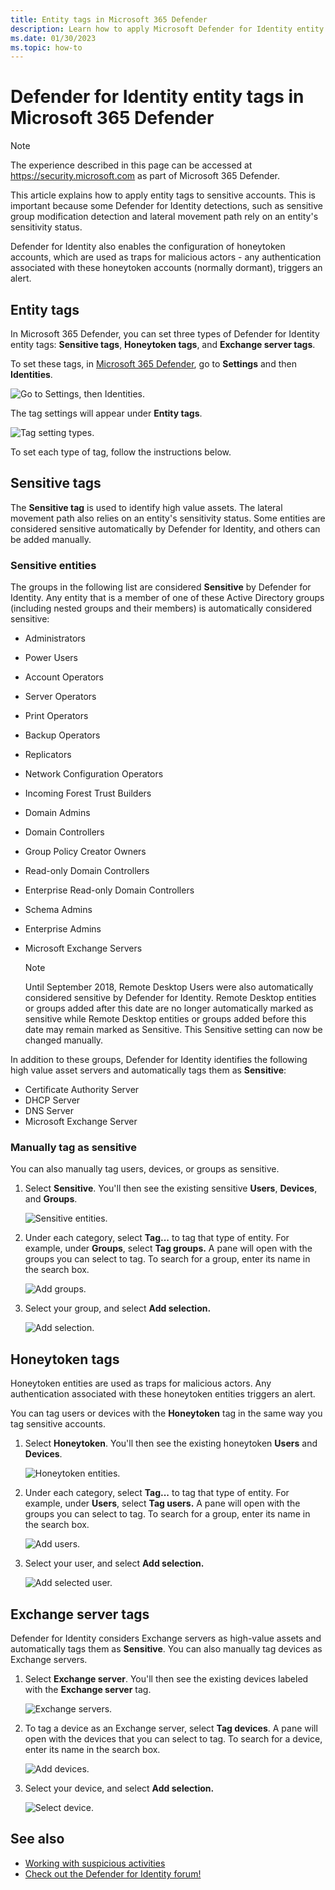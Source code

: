 ```yaml
---
title: Entity tags in Microsoft 365 Defender 
description: Learn how to apply Microsoft Defender for Identity entity tags in Microsoft 365 Defender 
ms.date: 01/30/2023
ms.topic: how-to
---
```


# Defender for Identity entity tags in Microsoft 365 Defender

> [!NOTE]
> The experience described in this page can be accessed at <https://security.microsoft.com> as part of Microsoft 365 Defender.

This article explains how to apply entity tags to sensitive accounts. This is important because some Defender for Identity detections, such as sensitive group modification detection and lateral movement path rely on an entity's sensitivity status.

Defender for Identity also enables the configuration of honeytoken accounts, which are used as traps for malicious actors - any authentication associated with these honeytoken accounts (normally dormant), triggers an alert.

## Entity tags

In Microsoft 365 Defender, you can set three types of Defender for Identity entity tags: **Sensitive tags**, **Honeytoken tags**, and **Exchange server tags**.

To set these tags, in [Microsoft 365 Defender](https://security.microsoft.com), go to **Settings** and then **Identities**.

![Go to Settings, then Identities.](media/settings-identities.png)

The tag settings will appear under **Entity tags**.

![Tag setting types.](media/tag-settings.png)

To set each type of tag, follow the instructions below.

## Sensitive  tags

The **Sensitive tag** is used to identify high value assets. The lateral movement path also relies on an entity's sensitivity status. Some entities are considered sensitive automatically by Defender for Identity, and others can be added manually.

### Sensitive entities

The groups in the following list are considered **Sensitive** by Defender for Identity. Any entity that is a member of one of these Active Directory groups (including nested groups and their members) is automatically considered sensitive:

- Administrators
- Power Users
- Account Operators
- Server Operators
- Print Operators
- Backup Operators
- Replicators
- Network Configuration Operators
- Incoming Forest Trust Builders
- Domain Admins
- Domain Controllers
- Group Policy Creator Owners
- Read-only Domain Controllers
- Enterprise Read-only Domain Controllers
- Schema Admins
- Enterprise Admins
- Microsoft Exchange Servers

  > [!NOTE]
  > Until September 2018, Remote Desktop Users were also automatically considered sensitive by Defender for Identity. Remote Desktop entities or groups added after this date are no longer automatically marked as sensitive while Remote Desktop entities or groups added before this date may remain marked as Sensitive. This Sensitive setting can now be changed manually.

In addition to these groups, Defender for Identity identifies the following high value asset servers and automatically tags them as **Sensitive**:

- Certificate Authority Server
- DHCP Server
- DNS Server
- Microsoft Exchange Server

### Manually tag as sensitive

You can also manually tag users, devices, or groups as sensitive.

1. Select **Sensitive**. You'll then see the existing sensitive **Users**, **Devices**, and **Groups**.

    ![Sensitive entities.](media/sensitive-entities.png)

1. Under each category, select **Tag...** to tag that type of entity. For example, under **Groups**, select **Tag groups.** A pane will open with the groups you can select to tag. To search for a group, enter its name in the search box.

    ![Add groups.](media/add-groups.png)

1. Select your group, and select **Add selection.**

    ![Add selection.](media/add-selection.png)

## Honeytoken tags

Honeytoken entities are used as traps for malicious actors. Any authentication associated with these honeytoken entities triggers an alert.

You can tag users or devices with the **Honeytoken** tag in the same way you tag sensitive accounts.

1. Select **Honeytoken**. You'll then see the existing honeytoken **Users** and **Devices**.

    ![Honeytoken entities.](media/honeytoken-entities.png)

1. Under each category, select **Tag...** to tag that type of entity. For example, under **Users**, select **Tag users.** A pane will open with the groups you can select to tag. To search for a group, enter its name in the search box.

    ![Add users.](media/add-users.png)

1. Select your user, and select **Add selection.**

    ![Add selected user.](media/add-selected-user.png)

## Exchange server tags

Defender for Identity considers Exchange servers as high-value assets and automatically tags them as **Sensitive**. You can also manually tag devices as Exchange servers.

1. Select **Exchange server**. You'll then see the existing devices labeled with the **Exchange server** tag.

    ![Exchange servers.](media/exchange-servers.png)

1. To tag a device as an Exchange server, select **Tag devices**.  A pane will open with the devices that you can select to tag. To search for a device, enter its name in the search box.

    ![Add devices.](media/add-devices.png)

1. Select your device, and select **Add selection.**

    ![Select device.](media/select-device.png)

## See also

- [Working with suspicious activities](/defender-for-identity/manage-security-alerts)
- [Check out the Defender for Identity forum!](<https://aka.ms/MDIcommunity>)
